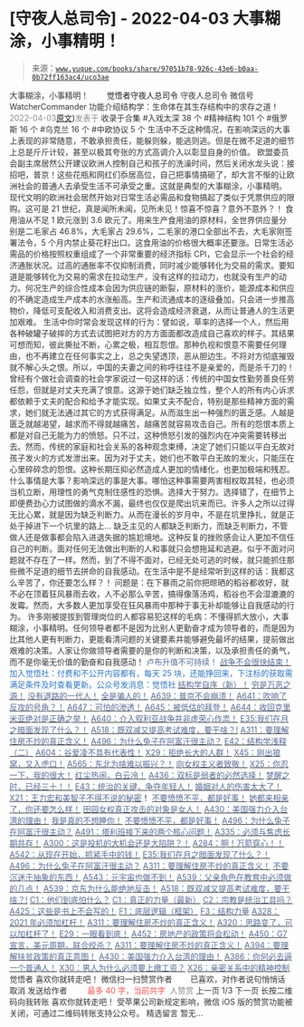 # [守夜人总司令] - 2022-04-03 大事糊涂，小事精明！

> 来源：[`www.yuque.com/books/share/97051b78-926c-43e6-b0aa-0b72ff163ac4/uco3ae`](https://www.yuque.com/books/share/97051b78-926c-43e6-b0aa-0b72ff163ac4/uco3ae)

<ne-p id="520f42f3293818f927861ebbd5b15da4_p_0" data-lake-id="520f42f3293818f927861ebbd5b15da4_p_0"><ne-text id="u63f454d5" style="color: rgb(51, 51, 51);">大事糊涂，小事精明！</ne-text></ne-p> <ne-p id="edbcc8a45fe133fd955e7cc6f870cfc2" data-lake-id="edbcc8a45fe133fd955e7cc6f870cfc2"><ne-text id="uf7794d16" ne-fontsize="12" style="color: rgb(255, 255, 255);">原创</ne-text><ne-text id="u23766b5f" ne-fontsize="14">觉悟者</ne-text><ne-text id="u7bdd0b14" ne-fontsize="14">守夜人总司令</ne-text></ne-p> <ne-p id="06f377a32760ec4d5514fe616f4cdb5e" data-lake-id="06f377a32760ec4d5514fe616f4cdb5e"><ne-text id="u019b09a8" ne-fontsize="14" ne-bold="true" style="color: rgb(51, 51, 51);">守夜人总司令</ne-text></ne-p> <ne-p id="145f87961320f6e5c5cf92a27a4083e0" data-lake-id="145f87961320f6e5c5cf92a27a4083e0"><ne-text id="u36d70eae" ne-fontsize="14" style="color: rgb(51, 51, 51);">微信号</ne-text><ne-text id="u113aa1cd" ne-fontsize="14" style="color: rgb(51, 51, 51);">WatcherCommander</ne-text></ne-p> <ne-p id="16e63f9d8cca9d5077b7dbcbb2a5bb28" data-lake-id="16e63f9d8cca9d5077b7dbcbb2a5bb28"><ne-text id="u1f712b41" ne-fontsize="14" style="color: rgb(51, 51, 51);">功能介绍</ne-text><ne-text id="u8f9ac208" ne-fontsize="14" style="color: rgb(51, 51, 51);">结构学：生命体在其生存结构中的求存之道！</ne-text></ne-p> <ne-p id="e1589684391cfbf4b08157d56dc341b7" data-lake-id="e1589684391cfbf4b08157d56dc341b7"><ne-text id="u3ff70261" style="color: rgb(140, 140, 140);">2022-04-03</ne-text>[<ne-text id="u8f05e4b6" ne-fontsize="14">原文</ne-text>](https://mp.weixin.qq.com/s?__biz=MzAxNDk1NjI2Mw==&mid=2247488207&idx=1&sn=4ca33dbad9387896f274f2e8dd97a5bf&chksm=9b8a3147acfdb851a9ed20bbab0888d5870556033de8eb293a08ad7601ce1c726654ffcd79ee#rd))<ne-text id="u85e395f0" ne-fontsize="14" style="color: rgb(140, 140, 140);">发表于</ne-text></ne-p> <ne-p id="27f5d405c614bd0810f3923e5eb24a17" data-lake-id="27f5d405c614bd0810f3923e5eb24a17"><ne-text id="uc9415447" style="color: rgb(51, 51, 51);">收录于合集</ne-text></ne-p> <ne-p id="aac23844293485c13e98cafaa46a57e0" data-lake-id="aac23844293485c13e98cafaa46a57e0"><ne-text id="ua8a18b55" style="color: rgb(51, 51, 51);">#入戏太深 38 个</ne-text></ne-p> <ne-p id="066735c2c89f8da36408f806c87f9ece" data-lake-id="066735c2c89f8da36408f806c87f9ece"><ne-text id="u45f01109" style="color: rgb(51, 51, 51);">#精神结构 101 个</ne-text></ne-p> <ne-p id="34dea3dbe4838792df1a8a17dd40a452" data-lake-id="34dea3dbe4838792df1a8a17dd40a452"><ne-text id="u957bcabb" style="color: rgb(51, 51, 51);">#俄罗斯 16 个</ne-text></ne-p> <ne-p id="41096ed7c5f083d40613c1050eb4a2e6" data-lake-id="41096ed7c5f083d40613c1050eb4a2e6"><ne-text id="uaad4d876" style="color: rgb(51, 51, 51);">#乌克兰 16 个</ne-text></ne-p> <ne-p id="a51609876f71e42d84d6d41e85f5a281" data-lake-id="a51609876f71e42d84d6d41e85f5a281"><ne-text id="u63d5cc28" style="color: rgb(51, 51, 51);">#中欧协议 5 个</ne-text></ne-p> <ne-p id="af96623f221939b8cdd313e6fca19ec1" data-lake-id="af96623f221939b8cdd313e6fca19ec1"><ne-text id="ue4586aa7" style="color: rgb(51, 51, 51);">生活中不乏这种情况，在影响深远的大事上表现的非常随意，不敢承担责任，能躲则躲，能逃则逃。但是在微不足道的细节上总是斤斤计较，甚至以极其夸张的方式高调介入以彰显自身的价值。</ne-text></ne-p> <ne-p id="35fc0d549dc8376244be26a9a64f0337" data-lake-id="35fc0d549dc8376244be26a9a64f0337"><ne-text id="ua66e925c" style="color: rgb(51, 51, 51);">欧盟委员会副主席居然公开建议欧洲人控制自己和孩子的洗澡时间，然后关闭水龙头说：接招吧，普京！这些花瓶和网红们忝居高位，自己把事情搞砸了，却大言不惭的让欧洲社会的普通人去承受生活不可承受之重。这就是典型的大事糊涂，小事精明。</ne-text></ne-p> <ne-p id="0a8856630330fc4d8b7b36e883494c15" data-lake-id="0a8856630330fc4d8b7b36e883494c15"><ne-text id="uc14b518d" style="color: rgb(51, 51, 51);">现代文明的欧洲社会居然开始对日常生活必需品和食物搞起了类似于凭票供应的限购。这可是 21 世纪，真是闻所未闻，见所未见！惊喜不惊喜？意外不意外？！</ne-text></ne-p> <ne-p id="6aae058a878b5c577614bbae0958df7e" data-lake-id="6aae058a878b5c577614bbae0958df7e"><ne-text id="uf746b9c6" style="color: rgb(51, 51, 51);">食用油从不足 1 欧元涨到 3.6 欧元了。用来生产食用油的原材料，全世界供应量分别是二毛家占 46.8%，大毛家占 29.6%，二毛家的港口全部出不去，大毛家刚签署法令，5 个月内禁止葵花籽出口。这食用油的价格很大概率还要涨。日常生活必需品的价格按照权重组成了一个非常重要的经济指标 CPI，它会显示一个社会的经济通胀状况。过高的通胀率不仅抑制消费，同时减少能够转化为交易的需求。要知道是能够转化为交易的需求在拉动生产，没有这样的拉动力，也就没有生产的动力。何况生产的综合性成本会因为供应链的断裂，原材料的涨价，能源成本和供应的不确定造成生产成本的水涨船高。生产和流通成本的逐级叠加，只会进一步推高物价，降低可支配收入和消费支出。这将会造成经济衰退，从而让普通人的生活更加艰难。</ne-text></ne-p> <ne-p id="39ad45d0835d33ddabf0a2dae98e69f3" data-lake-id="39ad45d0835d33ddabf0a2dae98e69f3"><ne-text id="u0ea836f8" style="color: rgb(51, 51, 51);">生活中你时常会发现这样的行为：譬如说，草率的选择一个人，然后用各种破罐子破摔的方式去试图把对方的方方面面都改造成自己喜欢的样子。其结果可想而知，彼此撕扯不断，心累之极，相互怨恨。那种仇视和恨意不需要任何理由，也不再建立在任何事实之上，总之失望透顶，恶从胆边生。不将对方彻底摧毁就不解心头之恨。所以，中国的夫妻之间的称呼往往不是亲爱的，而是杀千刀的！</ne-text></ne-p> <ne-p id="e1203c3b1bdf61f4f0438fb7fc8b1530" data-lake-id="e1203c3b1bdf61f4f0438fb7fc8b1530"><ne-text id="u91f9c327" style="color: rgb(51, 51, 51);">曾经有个做社会调查的社会学家说过一句这样的话：传统的中国女性勤劳善良任劳任怨，但就是对丈夫充满了恨意。这源于她们缺乏独立性，整个人的所有内心诉求都依赖于丈夫的配合和给予才能实现。如果丈夫不配合，特别是那些精神方面的需求，她们就无法通过其它的方式获得满足。从而滋生出一种强烈的匮乏感。人越是匮乏就越渴望，越求而不得就越痛苦，越痛苦就容易攻击自己。所有的怨恨本质上都是对自己无能为力的愤怒。只不过，这种愤怒引发的强烈内在冲突需要转移出去。然而，传统的家庭和社会关系的各种观念束缚，决定了她们只能以平白无故对孩子发火的方式发泄出来。因为对于丈夫，她们也不敢平白无故的发火，只能压在心里碎碎念的怨恨。这种长期压抑必然造成人更加的情绪化，也更加极端和残忍。</ne-text></ne-p> <ne-p id="287bb70469e96fe3769031f0f23f9176" data-lake-id="287bb70469e96fe3769031f0f23f9176"><ne-text id="u568c4608" style="color: rgb(51, 51, 51);">什么事情是大事？影响深远的事是大事。哪怕这种事需要两害相权取其轻，也必须当机立断，用理性的勇气克制住感性的恐惧。选择大于努力。选择错了，在细节上即便费劲心力试图做的滴水不漏，最终也仅仅是爬出坑来而已。许多人之所以过得无比心累，就是因为缺乏判断力。从而在漫长的岁月中，不是在坑里挣扎，就是正处于掉进下一个坑里的路上…</ne-text></ne-p> <ne-p id="97badaba507cc4a0163d0ea3231bc319" data-lake-id="97badaba507cc4a0163d0ea3231bc319"><ne-text id="u91289df3" style="color: rgb(51, 51, 51);">缺乏主见的人都缺乏判断力，而缺乏判断力，不管做人还是做事都会陷入进退失据的尴尬境地。这种反复的挫败感会让人更加不信任自己的判断。面对任何无法做出判断的人和事就只会想拖延和逃避。似乎不面对问题就不存在了一样。然而，到了不得不面对，已经无处可逃的时候，就只能抓住那些微不足道的细节去拼命的自我感动。在生活中是不是经常听到这样的话：我都这么辛苦了，你还要怎么样？！</ne-text></ne-p> <ne-p id="31d467de659e2a1f8a29ac89250dc486" data-lake-id="31d467de659e2a1f8a29ac89250dc486"><ne-text id="ub19926eb" style="color: rgb(51, 51, 51);">问题是：在下暴雨之前你把晾晒的稻谷都收好，就不必在顶着狂风暴雨去收，人不必那么辛苦，搞得像落汤鸡，稻谷也不会湿漉漉的发霉。然而，大多数人更加享受在狂风暴雨中那种于事无补却能够让自我感动的行为。</ne-text></ne-p> <ne-p id="f70262f17990ed752c8ba06ef4ed0b5c" data-lake-id="f70262f17990ed752c8ba06ef4ed0b5c"><ne-text id="u27b0413e" style="color: rgb(51, 51, 51);">许多刚被提拔到管理岗位的人都容易犯这样的毛病：不懂得抓大放小，大事糊涂，小事精明。任何领导者都不是因为比别人更勤奋才成为领导者的，而是因为比其他人更有判断力，更能看清问题的关键要素并能够避免最坏的结果，提前做出艰难的决策。人家让你做领导者需要的是你的判断和决策，以及承担责任的勇气，而不是你毫无价值的勤奋和自我感动！</ne-text></ne-p> <ne-p id="457406f3266306e8bf2b1e981bcec107" data-lake-id="457406f3266306e8bf2b1e981bcec107"><ne-text id="u0f1cba1e" style="color: rgb(87, 107, 149);">卢布升值不可持续！</ne-text></ne-p> <ne-p id="d6ecc042d6fa34fde69674e2d904059d" data-lake-id="d6ecc042d6fa34fde69674e2d904059d">[<ne-text id="u8565210c" style="color: rgb(87, 107, 149);">战争不会很快结束！</ne-text>](https://mp.weixin.qq.com/s?__biz=MzAxNDk1NjI2Mw==&mid=2247488182&idx=1&sn=3d07cd83b71988dd378865d6e40adbec&scene=21#wechat_redirect)</ne-p> <ne-p id="7de26671ac40036495768bf06b583995" data-lake-id="7de26671ac40036495768bf06b583995"><ne-text id="uc6af2612" ne-fontsize="13" style="color: rgb(47, 118, 195);">加入觉悟社：付费和不公开内容都有，每天 25 块，还能挣回来，下注标的获取需满足条件及时查看更新。公众号发消息：觉悟社</ne-text></ne-p>  <ne-p id="73157d4d742e6dc68e9e24b7be0c7c4f" data-lake-id="73157d4d742e6dc68e9e24b7be0c7c4f"><ne-card data-card-name="image" data-card-type="inline" id="oghQl" data-event-boundary="card" style="color: rgb(51, 51, 51);"><ne-p id="f7c195d88f763f114e13d59b4509cf89" data-lake-id="f7c195d88f763f114e13d59b4509cf89">[<ne-text id="u82af6751" ne-bold="true" style="color: rgb(87, 107, 149);">结构学自序（新）！</ne-text>](http://mp.weixin.qq.com/s?__biz=MzIzMDYwOTM0Mg==&mid=2247485283&idx=1&sn=aa2b8554b8e5040f8f959636feaa06a3&chksm=e8b19fb2dfc616a430aa381b8da0815311244e694a69809cd92d0602ac34cfe5f1f419b3745e&scene=21#wechat_redirect)</ne-p> <ne-p id="cf742b57785de7e600cdf7d1382f82ff" data-lake-id="cf742b57785de7e600cdf7d1382f82ff">[<ne-text id="u101b39b9" style="color: rgb(87, 107, 149);">穷是万恶之源！</ne-text>](http://mp.weixin.qq.com/s?__biz=MzAxNDk1NjI2Mw==&mid=2247483823&idx=1&sn=e54ebe9891b302dc0bf1815c76ccf8b7&chksm=9b8a2227acfdab31a05e273addd9159d4b8263d58d3c58bf214841c8189157519719c3427306&scene=21#wechat_redirect)</ne-p> <ne-p id="e17e821fa0b1c502338c99b1afee4648" data-lake-id="e17e821fa0b1c502338c99b1afee4648">[<ne-text id="u07e3605f" style="color: rgb(87, 107, 149);">没有退路的一代人！</ne-text>](http://mp.weixin.qq.com/s?__biz=MzAxNDk1NjI2Mw==&mid=2247486533&idx=1&sn=a0d5cce0656aad467148e0642eb85a00&chksm=9b8a2fcdacfda6db79857186e953a089baf1fb678b2b071cf101c5a26e7fb9768474c94243ca&scene=21#wechat_redirect)</ne-p> <ne-p id="2425eaa994c707c99f69052078aee564" data-lake-id="2425eaa994c707c99f69052078aee564">[<ne-text id="u0c1a3603" style="color: rgb(87, 107, 149);">全是骗人的！</ne-text>](http://mp.weixin.qq.com/s?__biz=MzAxNDk1NjI2Mw==&mid=2247488130&idx=1&sn=5fe267832478f7d2cb6b09a120555e5b&chksm=9b8a310aacfdb81c8fc93b00e05cfdaa2da89f21513f198ae2233f007a4f9e7747c86595239c&scene=21#wechat_redirect)</ne-p> <ne-p id="d1aa642486b59fb43cdaaa72148d36e2" data-lake-id="d1aa642486b59fb43cdaaa72148d36e2">[<ne-text id="ud26ccd83" ne-bold="true" style="color: rgb(87, 107, 149);">A639：普京不会崩溃！</ne-text>](http://mp.weixin.qq.com/s?__biz=MzAxNDk1NjI2Mw==&mid=2247488084&idx=1&sn=7c8d1370795dc6496c224b27c0137762&chksm=9b8a31dcacfdb8ca47772d583074c0ce9e16f2a9a2d3a27359cb26cb851d21da814506f6a3df&scene=21#wechat_redirect)</ne-p> <ne-p id="70b0bf0b769efb9d4f32ad17c4a87183" data-lake-id="70b0bf0b769efb9d4f32ad17c4a87183">[<ne-text id="u074a8a58" ne-bold="true" style="color: rgb(87, 107, 149);">A641：吹响了反攻的号角？！</ne-text>](http://mp.weixin.qq.com/s?__biz=MzAxNDk1NjI2Mw==&mid=2247488089&idx=1&sn=c532b7b5b38bb03828c600669804f8cc&chksm=9b8a31d1acfdb8c77d656a7aaf9d77c03603864118e10553cfdfde1061229392a21ea728b8b0&scene=21#wechat_redirect)</ne-p> <ne-p id="4168fd0bf718185707046090e9e57379" data-lake-id="4168fd0bf718185707046090e9e57379">[<ne-text id="u41214d31" style="color: rgb(87, 107, 149);">A647：可怕的渗透！</ne-text>](http://mp.weixin.qq.com/s?__biz=MzAxNDk1NjI2Mw==&mid=2247488112&idx=1&sn=d2cdb1bbea5f7a7248e4ba132c2ad922&chksm=9b8a31f8acfdb8ee225327ff157e56571bbf63b8958ad6c47d7da000b5da90fa01379222c8e1&scene=21#wechat_redirect)</ne-p> <ne-p id="478e2b834cc1028e6144c8390f3c8f87" data-lake-id="478e2b834cc1028e6144c8390f3c8f87">[<ne-text id="u10595729" style="color: rgb(87, 107, 149);">A645：被低估的拜登！</ne-text>](http://mp.weixin.qq.com/s?__biz=MzAxNDk1NjI2Mw==&mid=2247488107&idx=1&sn=b66c562121252ce27a8b90ec8145ec9f&chksm=9b8a31e3acfdb8f5dbf6392187e49b36d1409fad574f63546bebcb46381b5062c512a5a73edc&scene=21#wechat_redirect)</ne-p> <ne-p id="45806ee2044b7c66427f6c99ea57bc46" data-lake-id="45806ee2044b7c66427f6c99ea57bc46">[<ne-text id="u719af142" ne-bold="true" style="color: rgb(87, 107, 149);">A644：收回克里米亚绝对是正确之举！</ne-text>](http://mp.weixin.qq.com/s?__biz=MzIzMDYwOTM0Mg==&mid=2247487112&idx=1&sn=c116d6a79085ad9fe413f42170eca23a&chksm=e8b19659dfc61f4fdb34ac71a7efb0994e7e3c07f7e8b75f34c646b05293f27d2e21423efc1a&scene=21#wechat_redirect)</ne-p> <ne-p id="bb912a064ee38a0b33856477a5ad8442" data-lake-id="bb912a064ee38a0b33856477a5ad8442">[<ne-text id="uce5f2916" ne-bold="true" style="color: rgb(87, 107, 149);">A640：介入叙利亚战争并非虚荣心作祟！</ne-text>](http://mp.weixin.qq.com/s?__biz=MzAxNDk1NjI2Mw==&mid=2247488081&idx=1&sn=adfaf12849fa59e47f412105d2170c75&chksm=9b8a31d9acfdb8cfb8b78731ecb12a5d70c3b6997675397a2f95ba7bf63638aca4ee74acf789&scene=21#wechat_redirect)</ne-p> <ne-p id="c22163afd35afd5adc6a4199e8ea99dc" data-lake-id="c22163afd35afd5adc6a4199e8ea99dc">[<ne-text id="ubc6c52f3" ne-bold="true" style="color: rgb(87, 107, 149);">E35:我们在月之暗面发现了什么？！</ne-text>](http://mp.weixin.qq.com/s?__biz=MzIzMDYwOTM0Mg==&mid=2247486632&idx=1&sn=170aeff87eb36dce354c8b2437f4b27f&chksm=e8b19479dfc61d6f08e6492954a528f20387fe2fa925747cf2b504d2bc69084f24495e972e41&scene=21#wechat_redirect)</ne-p> <ne-p id="921784c2478390e6d15b4288f98dc849" data-lake-id="921784c2478390e6d15b4288f98dc849">[<ne-text id="u7fbf9b70" ne-bold="true" style="color: rgb(87, 107, 149);">A518：既双减又提高考试难度，要干啥？!</ne-text>](http://mp.weixin.qq.com/s?__biz=MzIzMDYwOTM0Mg==&mid=2247486528&idx=1&sn=837ef39e3c0b47ac84d5096690555ae7&chksm=e8b19491dfc61d87292daf575c1e7c95b3f0543f313b65c7ad4ab369603833704304ec7451d7&scene=21#wechat_redirect)</ne-p> <ne-p id="51a5fefb58c1f7aaeaee5907b78b7b5c" data-lake-id="51a5fefb58c1f7aaeaee5907b78b7b5c">[<ne-text id="ue642436e" style="color: rgb(87, 107, 149);">A311：要理解住房不炒的真正含义！</ne-text>](http://mp.weixin.qq.com/s?__biz=MzIzMDYwOTM0Mg==&mid=2247484959&idx=1&sn=090583ec50bfd9febec1de463c2672f6&chksm=e8b19ecedfc617d8629080f6745c8de013cfe875de26eef6767b2d5c10782650223ed15f807b&scene=21#wechat_redirect)</ne-p> <ne-p id="28c847848677553d59cc5d79c32c4440" data-lake-id="28c847848677553d59cc5d79c32c4440">[<ne-text id="u4d0342e4" style="color: rgb(87, 107, 149);">A496：为什么兔子在阿富汗很主动？</ne-text>](http://mp.weixin.qq.com/s?__biz=MzIzMDYwOTM0Mg==&mid=2247486278&idx=1&sn=40d09857088bebd3c70bec1c7a500f06&chksm=e8b19397dfc61a810125242c8e395330f934390eb50bd54053ecd3f31ddc91de4e429c0f693a&scene=21#wechat_redirect)</ne-p> <ne-p id="ee1f899c464b05f6abd0e17b54b46a3b" data-lake-id="ee1f899c464b05f6abd0e17b54b46a3b">[<ne-text id="u0ceaee20" style="color: rgb(87, 107, 149);">E42：结构学浅释（二）</ne-text>](http://mp.weixin.qq.com/s?__biz=MzAxNDk1NjI2Mw==&mid=2247487869&idx=1&sn=b6f942cf2c9969953971beb5a43a8183&chksm=9b8a32f5acfdbbe33ddd8df1f2b8f73b05522b604676c4ab01f411657e37e8c7226602ce3ad9&scene=21#wechat_redirect)</ne-p> <ne-p id="8c61a29dfbe98b89bf5375766f5d0974" data-lake-id="8c61a29dfbe98b89bf5375766f5d0974">[<ne-text id="u92c0ef6b" style="color: rgb(87, 107, 149);">A604：谷爱凌不具有代表性！</ne-text>](http://mp.weixin.qq.com/s?__biz=MzAxNDk1NjI2Mw==&mid=2247487885&idx=1&sn=fa1590be4f0f8be38dd4d8eb877b638d&chksm=9b8a3205acfdbb13039310f86f6e6fce5520a7827afc4e63b4eb6ca7f89ace1950488fa2f17e&scene=21#wechat_redirect)</ne-p> <ne-p id="650fa7b12989a7ea329c28e0d65e26b9" data-lake-id="650fa7b12989a7ea329c28e0d65e26b9">[<ne-text id="u7030faa6" style="color: rgb(87, 107, 149);">X29：拒绝长大的人群！</ne-text>](http://mp.weixin.qq.com/s?__biz=MzAxNDk1NjI2Mw==&mid=2247487734&idx=1&sn=406322eea52d5ed24ebaf979fdf714c1&chksm=9b8a337eacfdba688c7e6a511a417ec4d9a03b13d1bdb5c91e6ef37e9a7b747460354e0b0e8e&scene=21#wechat_redirect)</ne-p> <ne-p id="360b321fef40b880c453eb53aa9cfe1e" data-lake-id="360b321fef40b880c453eb53aa9cfe1e">[<ne-text id="u745794b1" style="color: rgb(87, 107, 149);">X45：刚出狼窝，又入虎口！</ne-text>](http://mp.weixin.qq.com/s?__biz=MzIzMDYwOTM0Mg==&mid=2247486954&idx=1&sn=64057c0c18082933600be972c2031139&chksm=e8b1953bdfc61c2df1b3c17fe8416e975e6f3a2bece068540adc6de643aa8e670b0393ba5c1d&scene=21#wechat_redirect)</ne-p> <ne-p id="5c344abc55a9745e4625a448b5e5ee5b" data-lake-id="5c344abc55a9745e4625a448b5e5ee5b">[<ne-text id="u452c3d23" style="color: rgb(87, 107, 149);">A565：东北为啥难以振兴？！</ne-text>](http://mp.weixin.qq.com/s?__biz=MzAxNDk1NjI2Mw==&mid=2247487834&idx=1&sn=15ef2b4f3f81c4a67f5bc0256f5cb776&chksm=9b8a32d2acfdbbc4cd9c76535f994c4bb53ad6b3e74f367231b7e7465a88541ec7bb77237c42&scene=21#wechat_redirect)</ne-p> <ne-p id="d18d571c2815b0a14ef25893efba3cd4" data-lake-id="d18d571c2815b0a14ef25893efba3cd4">[<ne-text id="u968001c4" style="color: rgb(87, 107, 149);">向女权主义者致敬！</ne-text>](http://mp.weixin.qq.com/s?__biz=MzIzMDYwOTM0Mg==&mid=2247485914&idx=1&sn=cb260e0cec6b1e24661013278d412581&chksm=e8b1910bdfc6181d9f5f293493e2505dcec25647d0521d5ec62f92be5e32c04d0927583b6eb1&scene=21#wechat_redirect)</ne-p> <ne-p id="33e917720ed9b51d4cc1cb1ffaf027ef" data-lake-id="33e917720ed9b51d4cc1cb1ffaf027ef">[<ne-text id="uaeea0392" ne-bold="true" style="color: rgb(87, 107, 149);">X25：你忍一下，我的很大！</ne-text>](http://mp.weixin.qq.com/s?__biz=MzAxNDk1NjI2Mw==&mid=2247487691&idx=1&sn=25bf18fb0375ec81c4b02f06b4829131&chksm=9b8a3343acfdba55113abce1ada59a203e08f7fee28d62767bfede2ce6e1bf3ace451af06adf&scene=21#wechat_redirect)</ne-p> <ne-p id="c723aa5a3dd66011b372e47a84a5bd0f" data-lake-id="c723aa5a3dd66011b372e47a84a5bd0f">[<ne-text id="u744c34f4" ne-bold="true" style="color: rgb(87, 107, 149);">红尘热闹，白云冷！</ne-text>](http://mp.weixin.qq.com/s?__biz=MzAxNDk1NjI2Mw==&mid=2247486913&idx=1&sn=6b387c24eb6d5e30ed150e13eded77a1&chksm=9b8a2e49acfda75fdfcfe0a7770792cdd85568a9ecb1bd9b67508b29df853aaba08bf27356d5&scene=21#wechat_redirect)</ne-p> <ne-p id="91f739eb30ebd7a8866bb73416d07ea5" data-lake-id="91f739eb30ebd7a8866bb73416d07ea5">[<ne-text id="u9b0b09d8" ne-bold="true" style="color: rgb(87, 107, 149);">A436：双标是弱者的必然选择！</ne-text>](http://mp.weixin.qq.com/s?__biz=MzIzMDYwOTM0Mg==&mid=2247485909&idx=1&sn=c64a96a6f11c7ff756ce005441035200&chksm=e8b19104dfc61812546950789d22fe83ba04b34c72337fb6dc6041ec4dfa6c2c9ec3005f80c5&scene=21#wechat_redirect)</ne-p> <ne-p id="9ae3f15dd33db0cb7914261c20ca940e" data-lake-id="9ae3f15dd33db0cb7914261c20ca940e">[<ne-text id="uec77b2c4" ne-bold="true" style="color: rgb(87, 107, 149);">梦醒之时，已经三十！</ne-text>](http://mp.weixin.qq.com/s?__biz=MzIzMDYwOTM0Mg==&mid=2247484378&idx=1&sn=e3a058584a13d7a5267315113964280d&chksm=e8b19b0bdfc6121df4af4b77d2d826fd0f4132ccfdee48132ce8cf86eb1ba45b898be83d1dc7&scene=21#wechat_redirect)[<ne-text id="u3aad6bde" style="color: rgb(87, 107, 149);">！</ne-text>](http://mp.weixin.qq.com/s?__biz=MzAxNDk1NjI2Mw==&mid=2247486952&idx=1&sn=698aec6916d2eca5e758c25c4c634346&chksm=9b8a2e60acfda776b80a4f2f0d5c2fe4921fc821cdf029fa9d2fdc52fd708fc5a0b980d5d3d0&scene=21#wechat_redirect)</ne-p> <ne-p id="a92bcd340154f01c26d9821e27bf674e" data-lake-id="a92bcd340154f01c26d9821e27bf674e">[<ne-text id="u624c50bc" style="color: rgb(87, 107, 149);">E43：统治的关键，争夺年轻人！</ne-text>](http://mp.weixin.qq.com/s?__biz=MzAxNDk1NjI2Mw==&mid=2247487815&idx=1&sn=84f963d6fb37f4f4ae70bb92b60488ae&chksm=9b8a32cfacfdbbd9aeb7089e2d38899684a97159afe1b1f220e3ca472cc321442bf52e5606dd&scene=21#wechat_redirect)</ne-p> <ne-p id="845fd41e17fe491829aedb36cc60f9ee" data-lake-id="845fd41e17fe491829aedb36cc60f9ee">[<ne-text id="u67a28e8e" style="color: rgb(87, 107, 149);">婚姻对人的伤害太大了！</ne-text>](http://mp.weixin.qq.com/s?__biz=MzAxNDk1NjI2Mw==&mid=2247487796&idx=1&sn=d28ec342a60e8f8e74c96b548770eb7d&chksm=9b8a32bcacfdbbaaa3c33780116e1353dadb8f5bcdc93ce019a77554980c845e8319c4f432b4&scene=21#wechat_redirect)</ne-p> <ne-p id="cde29b4d7bdca157eb991d2ec71bdccf" data-lake-id="cde29b4d7bdca157eb991d2ec71bdccf">[<ne-text id="udf2ad691" style="color: rgb(87, 107, 149);">X21：王力宏和美智子不得不说的秘密</ne-text>](http://mp.weixin.qq.com/s?__biz=MzAxNDk1NjI2Mw==&mid=2247487666&idx=1&sn=433b7a0997c277c09f3605796de5551e&chksm=9b8a333aacfdba2c584b5a5d0dacbd731be4e8789e0f949f8b2ea15507f108b465eb9e3ceafb&scene=21#wechat_redirect)<ne-text id="u457b3be8" style="color: rgb(51, 51, 51);">！</ne-text></ne-p> <ne-p id="4b31e3ebe7f5f6a5d8960246ed28f6c0" data-lake-id="4b31e3ebe7f5f6a5d8960246ed28f6c0">[<ne-text id="u0371bdd1" ne-bold="true" style="color: rgb(87, 107, 149);">不要愤愤不平，都是好事！</ne-text>](http://mp.weixin.qq.com/s?__biz=MzAxNDk1NjI2Mw==&mid=2247487130&idx=1&sn=b21138d85455f5692aaf039038c78342&chksm=9b8a2d12acfda404a2b67fe4d446ee0f2805ad64a8b8004902934600fd731191e140df6ac19a&scene=21#wechat_redirect)</ne-p> <ne-p id="33689f9a6d387787ea39d18194bddf8b" data-lake-id="33689f9a6d387787ea39d18194bddf8b">[<ne-text id="u990ec05c" ne-bold="true" style="color: rgb(87, 107, 149);">她都来相亲了，你还要怎么样！</ne-text>](http://mp.weixin.qq.com/s?__biz=MzAxNDk1NjI2Mw==&mid=2247486952&idx=1&sn=698aec6916d2eca5e758c25c4c634346&chksm=9b8a2e60acfda776b80a4f2f0d5c2fe4921fc821cdf029fa9d2fdc52fd708fc5a0b980d5d3d0&scene=21#wechat_redirect)</ne-p> <ne-p id="5649fd6e156fa4b0ada29c7600e1cc02" data-lake-id="5649fd6e156fa4b0ada29c7600e1cc02">[<ne-text id="u851487cd" ne-bold="true" style="color: rgb(87, 107, 149);">田园女权真正攻击的对象是女人！</ne-text>](http://mp.weixin.qq.com/s?__biz=MzIzMDYwOTM0Mg==&mid=2247486412&idx=1&sn=5dd3e8b2a759838d739e6d61ebab2eab&chksm=e8b1931ddfc61a0bf6f81cd2a9a9232ea8ce86528a8eea66c6635180e8678b819ebb38b4cb86&scene=21#wechat_redirect)</ne-p> <ne-p id="978a80c35fcd2da51ba53a3abdf97b2f" data-lake-id="978a80c35fcd2da51ba53a3abdf97b2f">[<ne-text id="ub1da5ae2" ne-bold="true" style="color: rgb(87, 107, 149);">A430：美国强力介入台湾的理由！</ne-text>](http://mp.weixin.qq.com/s?__biz=MzIzMDYwOTM0Mg==&mid=2247486587&idx=1&sn=e14d4403bb13c441596f09add1b5f27c&chksm=e8b194aadfc61dbcab0c1d70249910161f8c77b0163ac8278dfe5c2f817d2bb2a3ac3e7ddf89&scene=21#wechat_redirect)</ne-p> <ne-p id="149db0cf381ce61a11adbeb9808baa2a" data-lake-id="149db0cf381ce61a11adbeb9808baa2a">[<ne-text id="u3170eebc" style="color: rgb(87, 107, 149);">我是真的不想睡你！</ne-text>](http://mp.weixin.qq.com/s?__biz=MzAxNDk1NjI2Mw==&mid=2247487023&idx=1&sn=66d63e9f199deee86afff0f76a959c91&chksm=9b8a2da7acfda4b17ebf27c87c446049d0b8c557303b850a69ac971d8cdfcc91e41c0e6d3fcb&scene=21#wechat_redirect)</ne-p> <ne-p id="c9225738dd5f9b8d91f7318d10170926" data-lake-id="c9225738dd5f9b8d91f7318d10170926">[<ne-text id="u6c80414e" style="color: rgb(87, 107, 149);">不要愤愤不平，都是好事！</ne-text>](http://mp.weixin.qq.com/s?__biz=MzAxNDk1NjI2Mw==&mid=2247487130&idx=1&sn=b21138d85455f5692aaf039038c78342&chksm=9b8a2d12acfda404a2b67fe4d446ee0f2805ad64a8b8004902934600fd731191e140df6ac19a&scene=21#wechat_redirect)</ne-p> <ne-p id="94b039614385caaabbea49ea83bf355a" data-lake-id="94b039614385caaabbea49ea83bf355a">[<ne-text id="u4b78cdd2" ne-bold="true" style="color: rgb(87, 107, 149);">A496：为什么兔子在阿富汗很主动？</ne-text>](http://mp.weixin.qq.com/s?__biz=MzIzMDYwOTM0Mg==&mid=2247486278&idx=1&sn=40d09857088bebd3c70bec1c7a500f06&chksm=e8b19397dfc61a810125242c8e395330f934390eb50bd54053ecd3f31ddc91de4e429c0f693a&scene=21#wechat_redirect)</ne-p> <ne-p id="c42127e56febd16d950c748fa3ad78d0" data-lake-id="c42127e56febd16d950c748fa3ad78d0">[<ne-text id="u0dea399a" ne-bold="true" style="color: rgb(87, 107, 149);">A491：塔利班接下来的两个核心问题！</ne-text>](http://mp.weixin.qq.com/s?__biz=MzAxNDk1NjI2Mw==&mid=2247487097&idx=1&sn=fd7abf4ba489928b7b810d20cbec7dc9&chksm=9b8a2df1acfda4e7ce05f7c03df131e9d266d960945c436b89b871744b21cc352bf3cb668486&scene=21#wechat_redirect)</ne-p> <ne-p id="cca4af996ff94205d10537d1f6489997" data-lake-id="cca4af996ff94205d10537d1f6489997">[<ne-text id="u32ab6f64" ne-bold="true" style="color: rgb(87, 107, 149);">A335：必须与焦虑长期共存！</ne-text>](http://mp.weixin.qq.com/s?__biz=MzIzMDYwOTM0Mg==&mid=2247485165&idx=1&sn=f3f0957c63fa549b288f00c8b117162e&chksm=e8b19e3cdfc6172a188000afd2b522144a04ba774169824cad2067d93b5365537ff0644f6b9f&scene=21#wechat_redirect)</ne-p> <ne-p id="c160534964452f0bad16babe9ab38a22" data-lake-id="c160534964452f0bad16babe9ab38a22">[<ne-text id="u84ada2b0" ne-bold="true" style="color: rgb(87, 107, 149);">A300：这是投机的大机会还是大陷阱？！</ne-text>](http://mp.weixin.qq.com/s?__biz=MzIzMDYwOTM0Mg==&mid=2247484882&idx=1&sn=b103029f41e3aede94e1a45d035cd9ac&chksm=e8b19d03dfc614153863f37ca3f9204b451e2c02ad5ca8680c120e2458e628e5329c76b2d42c&scene=21#wechat_redirect)</ne-p> <ne-p id="c5929b6463c2bb5342e1a0a71ac7a811" data-lake-id="c5929b6463c2bb5342e1a0a71ac7a811">[<ne-text id="u45db2029" ne-bold="true" style="color: rgb(87, 107, 149);">A284：啊！万箭穿心！！</ne-text>](http://mp.weixin.qq.com/s?__biz=MzIzMDYwOTM0Mg==&mid=2247484966&idx=1&sn=a814f2c1b14425d45f9921f7c08bcec5&chksm=e8b19ef7dfc617e131146f6675328e5088faaae0daa64da92af48b28c8cf19aedceb7a43e40b&scene=21#wechat_redirect)</ne-p> <ne-p id="c5472148be1e6b7980e9006b308c4c6d" data-lake-id="c5472148be1e6b7980e9006b308c4c6d">[<ne-text id="u5dd37c58" ne-bold="true" style="color: rgb(87, 107, 149);">A542：从现在开始，抓紧手中的钱！</ne-text>](http://mp.weixin.qq.com/s?__biz=MzIzMDYwOTM0Mg==&mid=2247486640&idx=1&sn=a96afa7d2b698e33240735ea8d7671f7&chksm=e8b19461dfc61d77a4afce11ecc7558b8d7ff5d495a78bcb609e3eed5c70bcbed5f3d6a66023&scene=21#wechat_redirect)</ne-p> <ne-p id="4f9b49117c93e31b014cedcbaa9ef704" data-lake-id="4f9b49117c93e31b014cedcbaa9ef704">[<ne-text id="uf84ace93" ne-bold="true" style="color: rgb(87, 107, 149);">E35:我们在月之暗面发现了什么？！</ne-text>](http://mp.weixin.qq.com/s?__biz=MzIzMDYwOTM0Mg==&mid=2247486632&idx=1&sn=170aeff87eb36dce354c8b2437f4b27f&chksm=e8b19479dfc61d6f08e6492954a528f20387fe2fa925747cf2b504d2bc69084f24495e972e41&scene=21#wechat_redirect)</ne-p> <ne-p id="6b12392573b276f62e589682788f8a55" data-lake-id="6b12392573b276f62e589682788f8a55">[<ne-text id="u2d1f4d05" ne-bold="true" style="color: rgb(87, 107, 149);">A496：为什么兔子在阿富汗很主动？</ne-text>](http://mp.weixin.qq.com/s?__biz=MzIzMDYwOTM0Mg==&mid=2247486278&idx=1&sn=40d09857088bebd3c70bec1c7a500f06&chksm=e8b19397dfc61a810125242c8e395330f934390eb50bd54053ecd3f31ddc91de4e429c0f693a&scene=21#wechat_redirect)</ne-p> <ne-p id="ce1c39bbd181571c09f939cc59c5bca9" data-lake-id="ce1c39bbd181571c09f939cc59c5bca9">[<ne-text id="u1c2e83b8" ne-bold="true" style="color: rgb(87, 107, 149);">A311：要理解住房不炒的真正含义！</ne-text>](http://mp.weixin.qq.com/s?__biz=MzIzMDYwOTM0Mg==&mid=2247484959&idx=1&sn=090583ec50bfd9febec1de463c2672f6&chksm=e8b19ecedfc617d8629080f6745c8de013cfe875de26eef6767b2d5c10782650223ed15f807b&scene=21#wechat_redirect)</ne-p> <ne-p id="4fe2a608b0a01fe0d313ffd73aabb8bd" data-lake-id="4fe2a608b0a01fe0d313ffd73aabb8bd">[<ne-text id="u033fba77" style="color: rgb(87, 107, 149);">不要沉迷于抽象的东西！</ne-text>](http://mp.weixin.qq.com/s?__biz=MzAxNDk1NjI2Mw==&mid=2247487527&idx=1&sn=e24c2dd98e5f9883c8dce2a1e7bb80df&chksm=9b8a33afacfdbab921e90b3eafc3618176a35da53c53bb51f2ef2f9a98e87d05949a4b0ad69b&scene=21#wechat_redirect)</ne-p> <ne-p id="6477652e872651030d2bb6f64dc60e7b" data-lake-id="6477652e872651030d2bb6f64dc60e7b">[<ne-text id="u1e57dd24" ne-bold="true" style="color: rgb(87, 107, 149);">A543：元宇宙也做不到！</ne-text>](http://mp.weixin.qq.com/s?__biz=MzAxNDk1NjI2Mw==&mid=2247487476&idx=1&sn=2e2f159d365f00117f8fd47d3ca062f9&chksm=9b8a2c7cacfda56a80b9243d42bc5faabe4622c27fb4f3edad16ca5de7242a9c1345056ee461&scene=21#wechat_redirect)</ne-p> <ne-p id="d13d9cdccf256fc850a2fe70c8735dd1" data-lake-id="d13d9cdccf256fc850a2fe70c8735dd1">[<ne-text id="u89e83e5a" ne-bold="true" style="color: rgb(87, 107, 149);">A539：父亲角色在教育中必须做的几点！</ne-text>](http://mp.weixin.qq.com/s?__biz=MzAxNDk1NjI2Mw==&mid=2247487582&idx=1&sn=f4bac1092e8f45f6a86e662d8a68d556&chksm=9b8a33d6acfdbac0b4e01232406db5e9a315180b66b1bc830f17231f167d515d33408ff727b6&scene=21#wechat_redirect)</ne-p> <ne-p id="7c5e95363d59ddc8ea609c83887f0ac8" data-lake-id="7c5e95363d59ddc8ea609c83887f0ac8">[<ne-text id="u662eadb1" ne-bold="true" style="color: rgb(87, 107, 149);">A539：京东为什么能绝地反击！</ne-text>](http://mp.weixin.qq.com/s?__biz=MzIzMDYwOTM0Mg==&mid=2247486752&idx=1&sn=3a967e3288db5b7d924e36914086e534&chksm=e8b195f1dfc61ce7c971386eb678d7da286167d0f52fdd51989049844b0a550cc58e00552d2e&scene=21#wechat_redirect)</ne-p> <ne-p id="11156cf58b8d1beba18078858a4f8df1" data-lake-id="11156cf58b8d1beba18078858a4f8df1">[<ne-text id="u44911ceb" ne-bold="true" style="color: rgb(87, 107, 149);">A518：既双减又提高考试难度，要干啥？!</ne-text>](http://mp.weixin.qq.com/s?__biz=MzIzMDYwOTM0Mg==&mid=2247486528&idx=1&sn=837ef39e3c0b47ac84d5096690555ae7&chksm=e8b19491dfc61d87292daf575c1e7c95b3f0543f313b65c7ad4ab369603833704304ec7451d7&scene=21#wechat_redirect)</ne-p> <ne-p id="ccc7782d81b78fc172866f461abf00dd" data-lake-id="ccc7782d81b78fc172866f461abf00dd">[<ne-text id="ue2845be4" style="color: rgb(87, 107, 149);">C1：他们到底怕什么？</ne-text>](http://mp.weixin.qq.com/s?__biz=MzAxNDk1NjI2Mw==&mid=2247483898&idx=1&sn=1b0a50386e9e89d2750dec717236f0aa&chksm=9b8a2272acfdab64235b35ee5e91b8cac6172144207251636e1345fc570aa1601f59eff7f442&scene=21#wechat_redirect)</ne-p> <ne-p id="749d607a48f3f7a697713b5fc07d73c7" data-lake-id="749d607a48f3f7a697713b5fc07d73c7">[<ne-text id="u0aa56b26" style="color: rgb(87, 107, 149);">C1：真正的力量（最新）</ne-text>](http://mp.weixin.qq.com/s?__biz=MzAxNDk1NjI2Mw==&mid=2247485209&idx=1&sn=d7b335d2c9632363c72de85ce7834b3e&chksm=9b8a2491acfdad87ae308d74534ec4def57980a2b1db88ffe56ac03e4d76ea55e7eab2343097&scene=21#wechat_redirect)</ne-p> <ne-p id="521a15b176db258b0e25650048689d1f" data-lake-id="521a15b176db258b0e25650048689d1f">[<ne-text id="uef5ab613" style="color: rgb(87, 107, 149);">C2：宗教是统治工具吗？</ne-text>](http://mp.weixin.qq.com/s?__biz=MzAxNDk1NjI2Mw==&mid=2247483901&idx=1&sn=f5d9f8c7bd84370c79adae921351e813&chksm=9b8a2275acfdab63fde093d76ff82e01d0e2fd43ea675f77fd17fd51a15873d4d10499f5338d&scene=21#wechat_redirect)</ne-p> <ne-p id="57d231d636ced0d1a4e6a166ff83de57" data-lake-id="57d231d636ced0d1a4e6a166ff83de57">[<ne-text id="u6583819d" ne-bold="true" style="color: rgb(87, 107, 149);">A425：这些是书上不会写的！</ne-text>](http://mp.weixin.qq.com/s?__biz=MzIzMDYwOTM0Mg==&mid=2247485662&idx=1&sn=1a8617a9ebd44891c112f3b3f6762f8a&chksm=e8b1900fdfc6191942a3ec1399a47af7cd44582c369a4e6211b0bd114d934785bf0c20fc09ab&scene=21#wechat_redirect)</ne-p> <ne-p id="7673234442a8a483cb56d2cff9e85e11" data-lake-id="7673234442a8a483cb56d2cff9e85e11">[<ne-text id="u061f6358" style="color: rgb(87, 107, 149);">F1：底层逻辑（框架）</ne-text>](http://mp.weixin.qq.com/s?__biz=MzAxNDk1NjI2Mw==&mid=2247485072&idx=1&sn=83d919c9e3bf71d25978a97c8d4c8aa6&chksm=9b8a2518acfdac0ea8a0f84382cc7c0a26d1ac3664d76c6365aee67ac4ebcac1bf280c060249&scene=21#wechat_redirect)</ne-p> <ne-p id="f40bea81bf73ba7af672ed0a234a7009" data-lake-id="f40bea81bf73ba7af672ed0a234a7009">[<ne-text id="u2baf6e2f" style="color: rgb(87, 107, 149);">F3：结构力量</ne-text>](http://mp.weixin.qq.com/s?__biz=MzAxNDk1NjI2Mw==&mid=2247484256&idx=1&sn=f10d9c530bfd6ea08b25d4bec657c13a&chksm=9b8a20e8acfda9fee057f2df26790f905c898132cac91d833d14e636edb00c20514d63189a88&scene=21#wechat_redirect)</ne-p> <ne-p id="c0e5131aa3a92f7eee0713199313122c" data-lake-id="c0e5131aa3a92f7eee0713199313122c">[<ne-text id="ub36a411d" ne-bold="true" style="color: rgb(87, 107, 149);">A328：2021 年必须加杠杆！</ne-text>](http://mp.weixin.qq.com/s?__biz=MzIzMDYwOTM0Mg==&mid=2247485087&idx=1&sn=24d72f6a71bddb8954a03be5db246538&chksm=e8b19e4edfc617587a8ae645885a89ab8c3c6f67730a026d9c7c9a94ab3051ca480302147fc0&scene=21#wechat_redirect)</ne-p> <ne-p id="56a05bc983c8db8d864657b546cad5bb" data-lake-id="56a05bc983c8db8d864657b546cad5bb">[<ne-text id="u73a43fc6" ne-bold="true" style="color: rgb(87, 107, 149);">A311：要理解住房不炒的真正含义！</ne-text>](http://mp.weixin.qq.com/s?__biz=MzIzMDYwOTM0Mg==&mid=2247484959&idx=1&sn=090583ec50bfd9febec1de463c2672f6&chksm=e8b19ecedfc617d8629080f6745c8de013cfe875de26eef6767b2d5c10782650223ed15f807b&scene=21#wechat_redirect)</ne-p> <ne-p id="928433ea177b29707ee830ad5e84d5db" data-lake-id="928433ea177b29707ee830ad5e84d5db">[<ne-text id="u818ea403" ne-fontsize="13" ne-bold="true" style="color: rgb(87, 107, 149);">A320：思路变了，可以加杠杆了！</ne-text>](http://mp.weixin.qq.com/s?__biz=MzIzMDYwOTM0Mg==&mid=2247485041&idx=1&sn=add2174fa42806f885a456a072ee4fee&chksm=e8b19ea0dfc617b6734e013f780112fdd88f28ad5312ce423fea1d75da4c3757660dab175208&scene=21#wechat_redirect)</ne-p> <ne-p id="68248f2ed6a90dd7ffa04e9ea4c149df" data-lake-id="68248f2ed6a90dd7ffa04e9ea4c149df">[<ne-text id="ufade097d" ne-bold="true" style="color: rgb(87, 107, 149);">E29：一眼看到底！</ne-text>](http://mp.weixin.qq.com/s?__biz=MzIzMDYwOTM0Mg==&mid=2247485301&idx=1&sn=dc6dd50c5d742ea51ce9e394de25351a&chksm=e8b19fa4dfc616b26734c3619c6fa664474fa478d2764c3370dde41d19f6035edc05f9f191e8&scene=21#wechat_redirect)</ne-p> <ne-p id="db488b9147285d13db44d29789755d79" data-lake-id="db488b9147285d13db44d29789755d79">[<ne-text id="u2b45cd8d" ne-bold="true" style="color: rgb(87, 107, 149);">A452：房地产的政策将会松动！</ne-text>](http://mp.weixin.qq.com/s?__biz=MzIzMDYwOTM0Mg==&mid=2247485878&idx=1&sn=4734a99c9336a27d5f802e5ba2495648&chksm=e8b19167dfc618718c2197c8c2b5ad15d0750193a5007806c490b9daf505f1b36f08c5f4d574&scene=21#wechat_redirect)</ne-p> <ne-p id="2f3fa63432906c990477968d37a8e96d" data-lake-id="2f3fa63432906c990477968d37a8e96d">[<ne-text id="uae9ee440" ne-bold="true" style="color: rgb(87, 107, 149);">A450：G7 宣言，美元周期，联合绞杀？</ne-text>](http://mp.weixin.qq.com/s?__biz=MzIzMDYwOTM0Mg==&mid=2247485852&idx=1&sn=7b9112d33031e09eae8e3591a6813a3f&chksm=e8b1914ddfc6185b5b91dfd07067729c91349366d409edca7395f9bb3f2fceb656e9e4be6a6f&scene=21#wechat_redirect)</ne-p> <ne-p id="5c062dd0a752802954e465e6113d4f3a" data-lake-id="5c062dd0a752802954e465e6113d4f3a">[<ne-text id="u02c94bb6" ne-bold="true" style="color: rgb(87, 107, 149);">A311：要理解住房不炒的真正含义！</ne-text>](http://mp.weixin.qq.com/s?__biz=MzIzMDYwOTM0Mg==&mid=2247484959&idx=1&sn=090583ec50bfd9febec1de463c2672f6&chksm=e8b19ecedfc617d8629080f6745c8de013cfe875de26eef6767b2d5c10782650223ed15f807b&scene=21#wechat_redirect)</ne-p> <ne-p id="5fce0879b7509cc32e3e136438d62d63" data-lake-id="5fce0879b7509cc32e3e136438d62d63">[<ne-text id="ue135af2d" ne-bold="true" style="color: rgb(87, 107, 149);">A394：要理解扶贫政策的真正意图！</ne-text>](http://mp.weixin.qq.com/s?__biz=MzIzMDYwOTM0Mg==&mid=2247485502&idx=1&sn=fffb9911cefa626e6fbcb9c416c1eb98&chksm=e8b190efdfc619f9b0e42f3c3d5d79c17df1619bad2b1bddd6a482242b583ee46d8a79a245e6&scene=21#wechat_redirect)</ne-p> <ne-p id="14b0df41c54aa8586ed1b5b0cef5bac7" data-lake-id="14b0df41c54aa8586ed1b5b0cef5bac7">[<ne-text id="u4b0d4053" ne-bold="true" style="color: rgb(87, 107, 149);">A430：美国强力介入台湾的理由！</ne-text>](http://mp.weixin.qq.com/s?__biz=MzIzMDYwOTM0Mg==&mid=2247486587&idx=1&sn=e14d4403bb13c441596f09add1b5f27c&chksm=e8b194aadfc61dbcab0c1d70249910161f8c77b0163ac8278dfe5c2f817d2bb2a3ac3e7ddf89&scene=21#wechat_redirect)</ne-p> <ne-p id="f7914b453e3117e5e5d7ba0776cdfb47" data-lake-id="f7914b453e3117e5e5d7ba0776cdfb47">[<ne-text id="uf505842a" style="color: rgb(87, 107, 149);">A386：你何必去逼一个普通人！</ne-text>](http://mp.weixin.qq.com/s?__biz=MzAxNDk1NjI2Mw==&mid=2247486567&idx=1&sn=eb1efed18e9e4659d0da10d6088443cd&chksm=9b8a2fefacfda6f99715c659822dc81f9c1aa2147c97f4e58d1f080bb491c4cc91c74b4b7a9e&scene=21#wechat_redirect)</ne-p> <ne-p id="bf2e325dbe67054e7311e47f126563ff" data-lake-id="bf2e325dbe67054e7311e47f126563ff">[<ne-text id="u71bc1854" style="color: rgb(87, 107, 149);">X30：男人为什么必须要上缴工资？</ne-text>](http://mp.weixin.qq.com/s?__biz=MzAxNDk1NjI2Mw==&mid=2247487741&idx=1&sn=8a3ea62108b727f9f499c4f443309b07&chksm=9b8a3375acfdba635f90b03d0fe3584e4ceb01ba683217f87806196c2d112d0f4dfa7532a678&scene=21#wechat_redirect)</ne-p> <ne-p id="7d5464ac3ffb7fb1813594f30ae81d2d" data-lake-id="7d5464ac3ffb7fb1813594f30ae81d2d">[<ne-text id="u1e5b295e" style="color: rgb(87, 107, 149);">X26：亲密关系中的精神控制</ne-text>](http://mp.weixin.qq.com/s?__biz=MzAxNDk1NjI2Mw==&mid=2247487736&idx=1&sn=fb39520992bb22568e3a31c89b9f40f0&chksm=9b8a3370acfdba66c77d1425610a5d7cc26e23090708151880b117e45931eceb82e4ad69a020&scene=21#wechat_redirect)</ne-p> <ne-p id="a027094b2c5390bb6b506cd8a288b7e1" data-lake-id="a027094b2c5390bb6b506cd8a288b7e1"><ne-text id="u687a3254" style="color: rgb(51, 51, 51);">觉悟者</ne-text></ne-p> <ne-p id="78ba66fceb17fb9793df53220ab1f0f7" data-lake-id="78ba66fceb17fb9793df53220ab1f0f7"><ne-text id="uae3a71f8" style="color: rgb(51, 51, 51);">喜欢你就转走吧！</ne-text></ne-p> <ne-p id="3f10293f245dbefb477ee7ede8e59459" data-lake-id="3f10293f245dbefb477ee7ede8e59459"><ne-text id="u6557c754" ne-bold="true" style="color: rgb(51, 51, 51);">微信扫一扫赞赏作者</ne-text><ne-text id="u61e82cf0" ne-bold="true" style="color: rgb(255, 255, 255);">赞赏</ne-text></ne-p> <ne-p id="4386fe1c6ced47c3092252164b2fbbeb" data-lake-id="4386fe1c6ced47c3092252164b2fbbeb"><ne-text id="u57caa120" style="color: rgb(51, 51, 51);">已喜欢，</ne-text><ne-text id="uf1ff5da1">对作者说句悄悄话</ne-text></ne-p> <ne-p id="a7f64394261acf4dc1d5685545acf8b7" data-lake-id="a7f64394261acf4dc1d5685545acf8b7"><ne-text id="u62105b01" style="color: rgb(51, 51, 51);">取消</ne-text></ne-p> <ne-p id="3dd17208642ef6811e5d1c593694f6f9" data-lake-id="3dd17208642ef6811e5d1c593694f6f9"><ne-text id="ud286c40c" ne-fontsize="14" ne-bold="true" style="color: rgb(51, 51, 51);">发送给作者</ne-text></ne-p> <ne-p id="eaa23609f5bf19d315b372c51c89e39d" data-lake-id="eaa23609f5bf19d315b372c51c89e39d"><ne-text id="u5785ac8c" ne-bold="true" style="color: rgb(255, 255, 255);">发送</ne-text></ne-p> <ne-p id="f0cd8c83182bbce5eda3c98b3eed8fed" data-lake-id="f0cd8c83182bbce5eda3c98b3eed8fed"><ne-text id="u1548aa62" ne-fontsize="13" style="color: rgb(250, 81, 81);">最多 40 字，当前共字</ne-text></ne-p> <ne-p id="e0818853cc229d67e24fcdbde2cb38bf" data-lake-id="e0818853cc229d67e24fcdbde2cb38bf"><ne-text id="u3f4ef615" style="color: rgb(136, 136, 136);"> 人赞赏</ne-text></ne-p> <ne-p id="b416dd5c2653ef9265c8611533130ac7" data-lake-id="b416dd5c2653ef9265c8611533130ac7"><ne-text id="u4d4f5d94" style="color: rgb(51, 51, 51);">上一页</ne-text> <ne-text id="u02958ae3">1</ne-text><ne-text id="u8ce0d7bd" style="color: rgb(51, 51, 51);">/3 下一页</ne-text></ne-p> <ne-p id="078a33bd0fe1c0304a0b63a6de5d1c3a" data-lake-id="078a33bd0fe1c0304a0b63a6de5d1c3a"><ne-text id="u519d27ec" style="color: rgb(51, 51, 51);">长按二维码向我转账</ne-text></ne-p> <ne-p id="95095f216367955ca94c2c37b3a86138" data-lake-id="95095f216367955ca94c2c37b3a86138"><ne-text id="ua19a9574" style="color: rgb(51, 51, 51);">喜欢你就转走吧！</ne-text></ne-p> <ne-p id="a15f1edef9389b0769d9539048483707" data-lake-id="a15f1edef9389b0769d9539048483707"><ne-text id="u50798c88" style="color: rgb(51, 51, 51);">受苹果公司新规定影响，微信 iOS 版的赞赏功能被关闭，可通过二维码转账支持公众号。</ne-text></ne-p> <ne-h3 id="w3GW1" data-lake-id="w3GW1"><ne-heading-ext><ne-heading-anchor></ne-heading-anchor><ne-heading-fold></ne-heading-fold></ne-heading-ext><ne-heading-content><ne-text id="u53b65ef2" ne-fontsize="16" style="color: rgb(51, 51, 51);">精选留言</ne-text></ne-heading-content></ne-h3> <ne-p id="800e5fb401c2a9b4d03bbf097dc4d56e" data-lake-id="800e5fb401c2a9b4d03bbf097dc4d56e"><ne-text id="uacff5f9a" style="color: rgb(51, 51, 51);">暂无...</ne-text></ne-p></ne-card></ne-p>